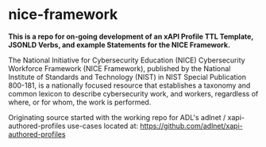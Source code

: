 # nice-framework
**This is a repo for on-going development of an xAPI Profile TTL Template, JSONLD Verbs, and example Statements for the NICE Framework.**

The National Initiative for Cybersecurity Education (NICE) Cybersecurity Workforce Framework (NICE Framework), published by the National Institute of Standards and Technology (NIST) in NIST Special Publication 800-181, is a nationally focused resource that establishes a taxonomy and common lexicon to describe cybersecurity work, and workers, regardless of where, or for whom, the work is performed.

Originating source started with the working repo for ADL's  adlnet / xapi-authored-profiles use-cases located at: https://github.com/adlnet/xapi-authored-profiles

